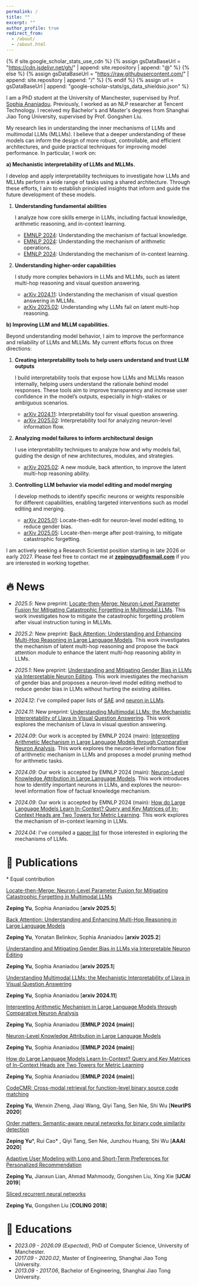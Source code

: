 ```yaml
---
permalink: /
title: ""
excerpt: ""
author_profile: true
redirect_from: 
  - /about/
  - /about.html
---
```


{% if site.google_scholar_stats_use_cdn %}
{% assign gsDataBaseUrl = "https://cdn.jsdelivr.net/gh/" | append: site.repository | append: "@" %}
{% else %}
{% assign gsDataBaseUrl = "https://raw.githubusercontent.com/" | append: site.repository | append: "/" %}
{% endif %}
{% assign url = gsDataBaseUrl | append: "google-scholar-stats/gs_data_shieldsio.json" %}

<span class='anchor' id='about-me'></span>

I am a PhD student at the University of Manchester, supervised by Prof. [Sophia Ananiadou](https://research.manchester.ac.uk/en/persons/sophia.ananiadou). Previously, I worked as an NLP researcher at Tencent Technology. I received my Bachelor's and Master's degrees from Shanghai Jiao Tong University, supervised by Prof. Gongshen Liu.

My research lies in understanding the inner mechanisms of LLMs and multimodal LLMs (MLLMs). I believe that a deeper understanding of these models can inform the design of more robust, controllable, and efficient architectures, and guide practical techniques for improving model performance. In particular, I work on:

**a) Mechanistic interpretability of LLMs and MLLMs.** 

I develop and apply interpretability techniques to investigate how LLMs and MLLMs perform a wide range of tasks using a shared architecture. Through these efforts, I aim to establish principled insights that inform and guide the future development of these models.

1. **Understanding fundamental abilities**
   
   I analyze how core skills emerge in LLMs, including factual knowledge, arithmetic reasoning, and in-context learning.

   - [EMNLP 2024](https://aclanthology.org/2024.emnlp-main.191.pdf): Understanding the mechanism of factual knowledge.
   - [EMNLP 2024](https://aclanthology.org/2024.emnlp-main.193.pdf): Understanding the mechanism of arithmetic operations.
   - [EMNLP 2024](https://aclanthology.org/2024.emnlp-main.192.pdf): Understanding the mechanism of in-context learning.

2. **Understanding higher-order capabilities**
   
   I study more complex behaviors in LLMs and MLLMs, such as latent multi-hop reasoning and visual question answering.

   - [arXiv 2024.11](https://arxiv.org/pdf/2411.10950): Understanding the mechanism of visual question answering in MLLMs.
   - [arXiv 2025.02](https://arxiv.org/pdf/2502.10835): Understanding why LLMs fail on latent multi-hop reasoning.

**b) Improving LLM and MLLM capabilities.** 

Beyond understanding model behavior, I aim to improve the performance and reliability of LLMs and MLLMs. My current efforts focus on three directions:

1. **Creating interpretability tools to help users understand and trust LLM outputs**

   I build interpretability tools that expose how LLMs and MLLMs reason internally, helping users understand the rationale behind model responses. These tools aim to improve transparency and increase user confidence in the model’s outputs, especially in high-stakes or ambiguous scenarios.

   - [arXiv 2024.11](https://arxiv.org/pdf/2411.10950): Interpretability tool for visual question answering.
   - [arXiv 2025.02](https://arxiv.org/pdf/2502.10835): Interpretability tool for analyzing neuron-level information flow.

2. **Analyzing model failures to inform architectural design**

   I use interpretability techniques to analyze how and why models fail, guiding the design of new architectures, modules, and strategies.

   - [arXiv 2025.02](https://arxiv.org/pdf/2502.10835): A new module, back attention, to improve the latent multi-hop reasoning ability.
     
3. **Controlling LLM behavior via model editing and model merging**

   I develop methods to identify specific neurons or weights responsible for different capabilities, enabling targeted interventions such as model editing and merging.

   - [arXiv 2025.01](https://arxiv.org/pdf/2501.14457): Locate-then-edit for neuron-level model editing, to reduce gender bias.
   - [arXiv 2025.05](https://arxiv.org/pdf/2505.16703): Locate-then-merge after post-training, to mitigate catastrophic forgetting.

I am actively seeking a Research Scientist position starting in late 2026 or early 2027. Please feel free to contact me at **zepingyu@foxmail.com** if you are interested in working together.

# 🔥 News

- *2025.5*: New preprint: [Locate-then-Merge: Neuron-Level Parameter Fusion for Mitigating Catastrophic Forgetting in Multimodal LLMs](https://arxiv.org/pdf/2505.16703). This work investigates how to mitigate the catastrophic forgetting problem after visual instruction tuning in MLLMs.

- *2025.2*: New preprint: [Back Attention: Understanding and Enhancing Multi-Hop Reasoning in Large Language Models](https://arxiv.org/pdf/2502.10835). This work investigates the mechanism of latent multi-hop reasoning and propose the back attention module to enhance the latent multi-hop reasoning ability in LLMs. 

- *2025.1*: New preprint: [Understanding and Mitigating Gender Bias in LLMs via Interpretable Neuron Editing](https://arxiv.org/pdf/2501.14457). This work investigates the mechanism of gender bias and proposes a neuron-level model editing method to reduce gender bias in LLMs without hurting the existing abilities. 

- *2024.12*: I've compiled paper lists of [SAE](https://github.com/zepingyu0512/awesome-SAE) and [neuron in LLMs](https://github.com/zepingyu0512/awesome-LLM-neuron).

- *2024.11*: New preprint: [Understanding Multimodal LLMs: the Mechanistic Interpretability of Llava in Visual Question Answering](https://arxiv.org/pdf/2411.10950). This work explores the mechanism of Llava in visual question answering. 

- *2024.09*: Our work is accepted by EMNLP 2024 (main): [Interpreting Arithmetic Mechanism in Large Language Models through Comparative Neuron Analysis](https://zepingyu0512.github.io/arithmetic-mechanism.github.io/). This work explores the neuron-level information flow of arithmetic mechanism in LLMs and proposes a model pruning method for arithmetic tasks. 

- *2024.09*: Our work is accepted by EMNLP 2024 (main): [Neuron-Level Knowledge Attribution in Large Language Models](https://zepingyu0512.github.io/neuron-attribution.github.io/). This work introduces how to identify important neurons in LLMs, and explores the neuron-level information flow of factual knowledge mechanism. 

- *2024.09*: Our work is accepted by EMNLP 2024 (main): [How do Large Language Models Learn In-Context? Query and Key
Matrices of In-Context Heads are Two Towers for Metric Learning](https://zepingyu0512.github.io/in-context-mechanism.github.io/). This work explores the mechanism of in-context learning in LLMs.

- *2024.04*: I've compiled a [paper list](https://github.com/zepingyu0512/awesome-llm-understanding-mechanism) for those interested in exploring the mechanisms of LLMs.

# 📝 Publications
\* Equal contribution

[Locate-then-Merge: Neuron-Level Parameter Fusion for Mitigating Catastrophic Forgetting in Multimodal LLMs](https://arxiv.org/pdf/2505.16703)

**Zeping Yu**, Sophia Ananiadou \[**arxiv 2025.5**\]

[Back Attention: Understanding and Enhancing Multi-Hop Reasoning in Large Language Models](https://arxiv.org/pdf/2502.10835)

**Zeping Yu**, Yonatan Belinkov, Sophia Ananiadou \[**arxiv 2025.2**\]

[Understanding and Mitigating Gender Bias in LLMs via Interpretable Neuron Editing](https://arxiv.org/pdf/2501.14457)

**Zeping Yu**, Sophia Ananiadou \[**arxiv 2025.1**\]

[Understanding Multimodal LLMs: the Mechanistic Interpretability of Llava in Visual Question Answering](https://arxiv.org/pdf/2411.10950)

**Zeping Yu**, Sophia Ananiadou \[**arxiv 2024.11**\]

[Interpreting Arithmetic Mechanism in Large Language Models through Comparative Neuron Analysis](https://zepingyu0512.github.io/arithmetic-mechanism.github.io/)

**Zeping Yu**, Sophia Ananiadou \[**EMNLP 2024 (main)**\]

[Neuron-Level Knowledge Attribution in Large Language Models](https://zepingyu0512.github.io/neuron-attribution.github.io/)

**Zeping Yu**, Sophia Ananiadou \[**EMNLP 2024 (main)**\]

[How do Large Language Models Learn In-Context? Query and Key Matrices of In-Context Heads are Two Towers for Metric Learning](https://zepingyu0512.github.io/in-context-mechanism.github.io/)

**Zeping Yu**, Sophia Ananiadou \[**EMNLP 2024 (main)**\]

[CodeCMR: Cross-modal retrieval for function-level binary source code matching](https://proceedings.neurips.cc/paper/2020/file/285f89b802bcb2651801455c86d78f2a-Paper.pdf) 

**Zeping Yu**, Wenxin Zheng, Jiaqi Wang, Qiyi Tang, Sen Nie, Shi Wu \[**NeurIPS 2020**\]

[Order matters: Semantic-aware neural networks for binary code similarity detection](https://keenlab.tencent.com/en/whitepapers/Ordermatters.pdf) 

**Zeping Yu**\*, Rui Cao\* , Qiyi Tang, Sen Nie, Junzhou Huang, Shi Wu \[**AAAI 2020**\]

[Adaptive User Modeling with Long and Short-Term Preferences for Personalized Recommendation](https://www.ijcai.org/proceedings/2019/0585.pdf) 

**Zeping Yu**, Jianxun Lian, Ahmad Mahmoody, Gongshen Liu, Xing Xie \[**IJCAI 2019**\]

[Sliced recurrent neural networks](https://arxiv.org/pdf/1807.02291.pdf) 

**Zeping Yu**, Gongshen Liu \[**COLING 2018**\]

# 📖 Educations
- *2023.09 - 2026.09 (Expected)*, PhD of Computer Science, University of Manchester.
- *2017.09 - 2020.02*, Master of Engineering, Shanghai Jiao Tong University.
- *2013.09 - 2017.06*, Bachelor of Engineering, Shanghai Jiao Tong University.
